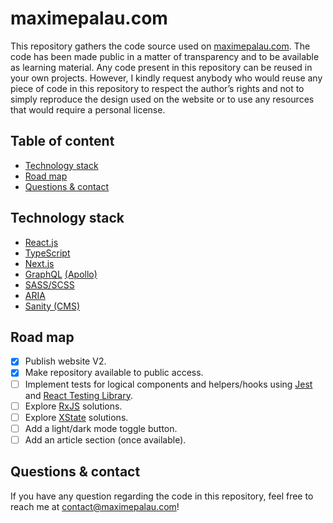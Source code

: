 # maximepalau.com

This repository gathers the code source used on [maximepalau.com](https://maximepalau.com). The code has been made public in a matter of transparency and to be available as learning material. Any code present in this repository can be reused in your own projects. However, I kindly request anybody who would reuse any piece of code in this repository to respect the author’s rights and not to simply reproduce the design used on the website or to use any resources that would require a personal license.

## Table of content
- [Technology stack](#technology-stack-)
- [Road map](#road-map-)
- [Questions & contact](#questions--contact-)

## Technology stack
- [React.js](https://reactjs.org/)
- [TypeScript](https://www.typescriptlang.org)
- [Next.js](https://nextjs.org)
- [GraphQL](https://graphql.org) [(Apollo)](https://www.apollographql.com)
- [SASS/SCSS](https://sass-lang.com)
- [ARIA](https://www.w3.org/TR/html-aria/)
- [Sanity (CMS)](https://www.sanity.io)

## Road map
- [x] Publish website V2.
- [x] Make repository available to public access.
- [ ] Implement tests for logical components and helpers/hooks using [Jest](https://jestjs.io) and [React Testing Library](https://testing-library.com/docs/react-testing-library/intro/).
- [ ] Explore [RxJS](https://rxjs.dev) solutions.
- [ ] Explore [XState](https://xstate.js.org/docs/recipes/react.html) solutions.
- [ ] Add a light/dark mode toggle button.
- [ ] Add an article section (once available).

## Questions & contact
If you have any question regarding the code in this repository, feel free to reach me at [contact@maximepalau.com](mailto:contact@maximepalau.com)!
